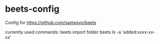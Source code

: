 # beets-config
Config for https://github.com/sampsyo/beets


currently used commands:
beets import folder
beets ls -a 'added:xxxx-xx-xx'
